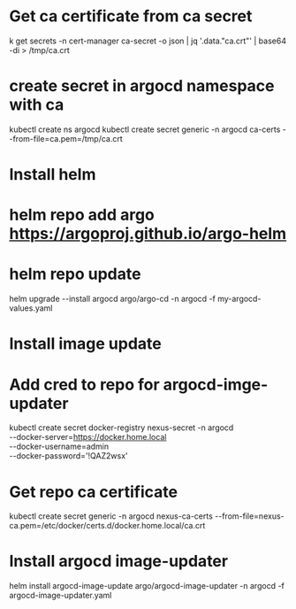 # Get ca certificate from ca secret 
k get secrets -n cert-manager ca-secret -o json | jq '.data."ca.crt"' | base64 -di > /tmp/ca.crt

# create secret in argocd namespace with ca
kubectl create ns argocd 
kubectl create secret generic -n argocd ca-certs --from-file=ca.pem=/tmp/ca.crt

# Install helm
# helm repo add argo https://argoproj.github.io/argo-helm
# helm repo update 
helm upgrade --install argocd argo/argo-cd -n argocd  -f my-argocd-values.yaml

# Install image update
# Add cred to repo for argocd-imge-updater
kubectl create secret docker-registry nexus-secret -n argocd \
 --docker-server=https://docker.home.local \
 --docker-username=admin \
 --docker-password='!QAZ2wsx'

 # Get repo ca certificate
kubectl create secret generic -n argocd nexus-ca-certs --from-file=nexus-ca.pem=/etc/docker/certs.d/docker.home.local/ca.crt

# Install argocd image-updater
helm install argocd-image-update argo/argocd-image-updater -n argocd -f argocd-image-updater.yaml